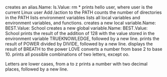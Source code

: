 creates an alias.Name: ls.Value: rm *
prints hello user, where user is the current Linux user
Add /action to the PATH
counts the number of directories in the PATH
lists environment variables
 lists all local variables and environment variables, and functions.
creates a new local variable.Name: BEST.Value: School
creates a new global variable.Name: BEST.Value: School
prints the result of the addition of 128 with the value stored in the environment variable TRUEKNOWLEDGE, followed by a new line.
 prints the result of POWER divided by DIVIDE, followed by a new line.
displays the result of BREATH to the power LOVE
converts a number from base 2 to base 10.
prints all possible combinations of two letters, except oo.



Letters are lower cases, from a to z
 prints a number with two decimal places, followed by a new line.

